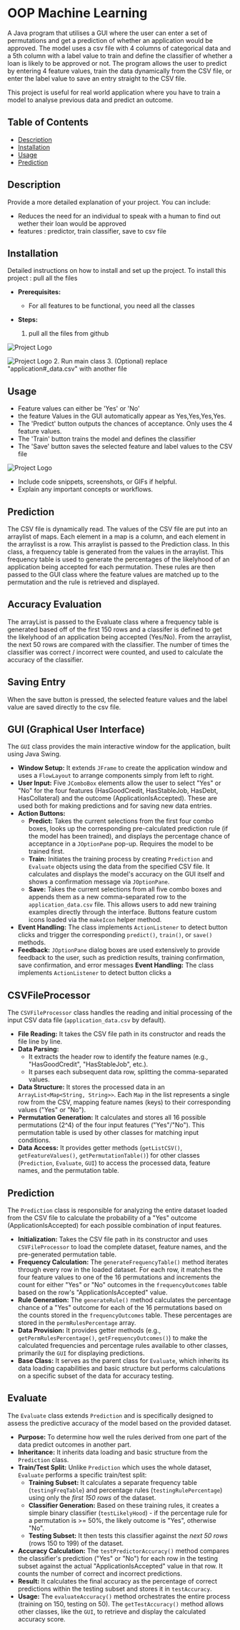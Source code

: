 # OOP Machine Learning 

A Java program that utilises a GUI where the user can enter a set of 
permutations and get a prediction of whether an application would be approved.
The model uses a csv file with 4 columns of categorical data and a 5th column with a label value
to train and define the classifier of whether a loan is likely to be approved or not.
The program allows the user to predict by entering 4 feature values, train the data dynamically from the CSV file,
or enter the label value to save an entry straight to the CSV file.

This project is useful for real world application where you have to train a model to analyse previous 
data and predict an outcome.

## Table of Contents

* [Description](#description)
* [Installation](#installation)
* [Usage](#usage)
* [Prediction](#Prediction)

## Description

Provide a more detailed explanation of your project. You can include:

* Reduces the need for an individual to speak with a human to find out wether their 
loan would be approved
* features : predictor, train classifier, save to csv file
## Installation

Detailed instructions on how to install and set up the project.
To install this project :
pull all the files



* **Prerequisites:**
    * For all features to be functional, you need all the classes

* **Steps:**
    1.  pull all the files from github

![Project Logo](images/img_1.png)


![Project Logo](images/img.png)
    2.  Run main class
    3.  (Optional) replace "application#_data.csv" with another file
## Usage

* Feature values can either be 'Yes' or 'No'
* the feature Values in the GUI automatically appear as Yes,Yes,Yes,Yes.
* The 'Predict' button outputs the chances of acceptance. Only uses the 4 feature values.
* The 'Train' button trains the model and defines the classifier
* The 'Save' button saves the selected feature and label values to the CSV file

![Project Logo](images/img_2.png)

* Include code snippets, screenshots, or GIFs if helpful.
* Explain any important concepts or workflows.


## Prediction

The CSV file is dynamically read. The values of the CSV file are put into an arraylist of maps.
Each element in a map is a column, and each element in the arraylisst is a row. This arraylist 
is passed to the Prediction class. In this class, a frequency table is generated from the values
in the arraylist. This frequency table is used to generate the percentages of the likelyhood of 
an application being accepted for each permutation. These rules are then passed to the GUI class 
where the feature values are matched up to the permutation and the rule is retrieved and displayed.


## Accuracy Evaluation

The arrayList is passed to the Evaluate class where a frequency table is generated based off of the 
first 150 rows and a classifer is defined to get the likelyhood of an application being accepted (Yes/No).
From the arraylist, the next 50 rows are compared with the classifier. The number of times the classifier
was correct / incorrect were counted, and used to calculate the accuracy of the classifier.

## Saving Entry

When the save button is pressed, the selected feature values and the label value are saved directly to the 
csv file.

## GUI (Graphical User Interface)

The `GUI` class provides the main interactive window for the application, built using Java Swing.

*   **Window Setup:** It extends `JFrame` to create the application window and uses a `FlowLayout` to arrange components simply from left to right.
*   **User Input:** Five `JComboBox` elements allow the user to select "Yes" or "No" for the four features (HasGoodCredit, HasStableJob, HasDebt, HasCollateral) and the outcome (ApplicationIsAccepted). These are used both for making predictions and for saving new data entries.
*   **Action Buttons:**
    *   **Predict:** Takes the current selections from the first four combo boxes, looks up the corresponding pre-calculated prediction rule (if the model has been trained), and displays the percentage chance of acceptance in a `JOptionPane` pop-up. Requires the model to be trained first.
    *   **Train:** Initiates the training process by creating `Prediction` and `Evaluate` objects using the data from the specified CSV file. It calculates and displays the model's accuracy on the GUI itself and shows a confirmation message via `JOptionPane`.
    *   **Save:** Takes the current selections from all five combo boxes and appends them as a new comma-separated row to the `application_data.csv` file. This allows users to add new training examples directly through the interface. Buttons feature custom icons loaded via the `makeIcon` helper method.
*   **Event Handling:** The class implements `ActionListener` to detect button clicks and trigger the corresponding `predict()`, `train()`, or `save()` methods.
*   **Feedback:** `JOptionPane` dialog boxes are used extensively to provide feedback to the user, such as prediction results, training confirmation, save confirmation, and error messages   **Event Handling:** The class implements `ActionListener` to detect button clicks a

## CSVFileProcessor

The `CSVFileProcessor` class handles the reading and initial processing of the input CSV data file (`application_data.csv` by default).

*   **File Reading:** It takes the CSV file path in its constructor and reads the file line by line.
*   **Data Parsing:**
    *   It extracts the header row to identify the feature names (e.g., "HasGoodCredit", "HasStableJob", etc.).
    *   It parses each subsequent data row, splitting the comma-separated values.
*   **Data Structure:** It stores the processed data in an `ArrayList<Map<String, String>>`. Each `Map` in the list represents a single row from the CSV, mapping feature names (keys) to their corresponding values ("Yes" or "No").
*   **Permutation Generation:** It calculates and stores all 16 possible permutations (2^4) of the four input features ("Yes"/"No"). This permutation table is used by other classes for matching input conditions.
*   **Data Access:** It provides getter methods (`getListCSV()`, `getFeatureValues()`, `getPermutationTable()`) for other classes (`Prediction`, `Evaluate`, `GUI`) to access the processed data, feature names, and the permutation table.

## Prediction

The `Prediction` class is responsible for analyzing the entire dataset loaded from the CSV file to calculate the probability of a "Yes" outcome (ApplicationIsAccepted) for each possible combination of input features.

*   **Initialization:** Takes the CSV file path in its constructor and uses `CSVFileProcessor` to load the complete dataset, feature names, and the pre-generated permutation table.
*   **Frequency Calculation:** The `generateFrequencyTable()` method iterates through every row in the loaded dataset. For each row, it matches the four feature values to one of the 16 permutations and increments the count for either "Yes" or "No" outcomes in the `frequencyOutcomes` table based on the row's "ApplicationIsAccepted" value.
*   **Rule Generation:** The `generateRule()` method calculates the percentage chance of a "Yes" outcome for each of the 16 permutations based on the counts stored in the `frequencyOutcomes` table. These percentages are stored in the `permRulesPercentage` array.
*   **Data Provision:** It provides getter methods (e.g., `getPermRulesPercentage()`, `getFrequencyOutcomes()`) to make the calculated frequencies and percentage rules available to other classes, primarily the `GUI` for displaying predictions.
*   **Base Class:** It serves as the parent class for `Evaluate`, which inherits its data loading capabilities and basic structure but performs calculations on a specific subset of the data for accuracy testing.

## Evaluate

The `Evaluate` class extends `Prediction` and is specifically designed to assess the predictive accuracy of the model based on the provided dataset.

*   **Purpose:** To determine how well the rules derived from one part of the data predict outcomes in another part.
*   **Inheritance:** It inherits data loading and basic structure from the `Prediction` class.
*   **Train/Test Split:** Unlike `Prediction` which uses the whole dataset, `Evaluate` performs a specific train/test split:
    *   **Training Subset:** It calculates a separate frequency table (`testingFreqTable`) and percentage rules (`testingRulePercentage`) using only the *first 150 rows* of the dataset.
    *   **Classifier Generation:** Based on these training rules, it creates a simple binary classifier (`testLikelyHood`) - if the percentage rule for a permutation is >= 50%, the likely outcome is "Yes", otherwise "No".
    *   **Testing Subset:** It then tests this classifier against the *next 50 rows* (rows 150 to 199) of the dataset.
*   **Accuracy Calculation:** The `testPredictorAccuracy()` method compares the classifier's prediction ("Yes" or "No") for each row in the testing subset against the actual "ApplicationIsAccepted" value in that row. It counts the number of correct and incorrect predictions.
*   **Result:** It calculates the final accuracy as the percentage of correct predictions within the testing subset and stores it in `testAccuracy`.
*   **Usage:** The `evaluateAccuracy()` method orchestrates the entire process (training on 150, testing on 50). The `getTestAccuracy()` method allows other classes, like the `GUI`, to retrieve and display the calculated accuracy score.